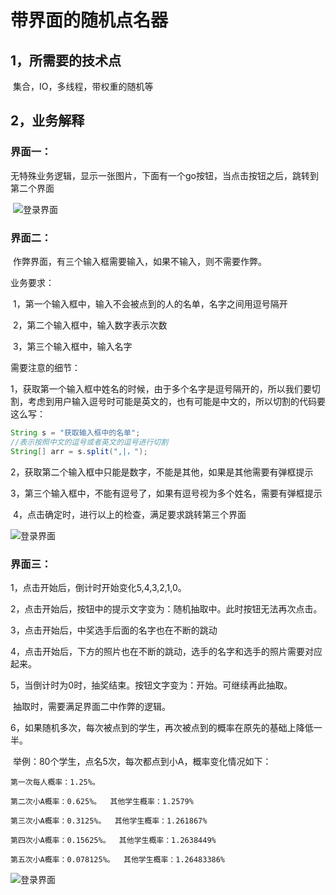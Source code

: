 # 带界面的随机点名器

## 1，所需要的技术点

​	集合，IO，多线程，带权重的随机等

## 2，业务解释

### 界面一：

​	无特殊业务逻辑，显示一张图片，下面有一个go按钮，当点击按钮之后，跳转到第二个界面

​	 ![登录界面](.\img\1.png)

### 界面二：

​	作弊界面，有三个输入框需要输入，如果不输入，则不需要作弊。

业务要求：

​	1，第一个输入框中，输入不会被点到的人的名单，名字之间用逗号隔开

​	2，第二个输入框中，输入数字表示次数

​	3，第三个输入框中，输入名字

需要注意的细节：

​	1，获取第一个输入框中姓名的时候，由于多个名字是逗号隔开的，所以我们要切割，考虑到用户输入逗号时可能是英文的，也有可能是中文的，所以切割的代码要这么写：

```java
String s = "获取输入框中的名单";
//表示按照中文的逗号或者英文的逗号进行切割
String[] arr = s.split(",|，");
```

​	2，获取第二个输入框中只能是数字，不能是其他，如果是其他需要有弹框提示

​	3，第三个输入框中，不能有逗号了，如果有逗号视为多个姓名，需要有弹框提示

​	4，点击确定时，进行以上的检查，满足要求跳转第三个界面

 ![登录界面](.\img\2.png)

### 界面三：

1，点击开始后，倒计时开始变化5,4,3,2,1,0。

2，点击开始后，按钮中的提示文字变为：随机抽取中。此时按钮无法再次点击。

3，点击开始后，中奖选手后面的名字也在不断的跳动

4，点击开始后，下方的照片也在不断的跳动，选手的名字和选手的照片需要对应起来。

5，当倒计时为0时，抽奖结束。按钮文字变为：开始。可继续再此抽取。

​	抽取时，需要满足界面二中作弊的逻辑。

6，如果随机多次，每次被点到的学生，再次被点到的概率在原先的基础上降低一半。

​	举例：80个学生，点名5次，每次都点到小A，概率变化情况如下：

  	第一次每人概率：1.25%。

  	第二次小A概率：0.625%。  其他学生概率：1.2579%  

  	第三次小A概率：0.3125%。  其他学生概率：1.261867%  

  	第四次小A概率：0.15625%。  其他学生概率：1.2638449%  

  	第五次小A概率：0.078125%。  其他学生概率：1.26483386%  



 ![登录界面](.\img\3.png)



































